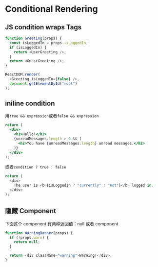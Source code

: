 # Conditional Rendering

## JS condition wraps Tags

```js
function Greeting(props) {
  const isLoggedIn = props.isLoggedIn;
  if (isLoggedIn) {
    return <UserGreeting />;
  }
  return <GuestGreeting />;
}

ReactDOM.render(
  <Greeting isLoggedIn={false} />,
  document.getElementById("root")
);
```

## iniline condition

用`true && expression`或者`false && expression`

```jsx
return (
  <div>
    <h1>Hello!</h1>
    {unreadMessages.length > 0 && (
      <h2>You have {unreadMessages.length} unread messages.</h2>
    )}
  </div>
);
```

或者`condition ? true : false`

```js
return (
  <div>
    The user is <b>{isLoggedIn ? "currently" : "not"}</b> logged in.
  </div>
);
```

## 隐藏 Component

下面这个 component 有两种返回值：null 或者 component

```js
function WarningBanner(props) {
  if (!props.warn) {
    return null;
  }

  return <div className="warning">Warning!</div>;
}
```
